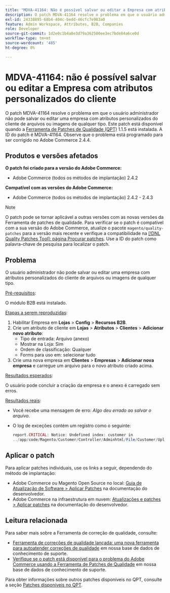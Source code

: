 ```yaml
---
title: "MDVA-41164: Não é possível salvar ou editar a Empresa com atributos personalizados do cliente"
description: O patch MDVA-41164 resolve o problema em que o usuário administrador não pode salvar ou editar uma empresa com atributos personalizados do cliente de arquivos ou imagens de qualquer tipo. Este patch está disponível quando a [Ferramenta de correções de qualidade (QPT)](/help/announcements/adobe-commerce-announcements/magento-quality-patches-released-new-tool-to-self-serve-quality-patches.md) 1.1.5 está instalada. A ID do patch é MDVA-41164. Observe que o problema está programado para ser corrigido no Adobe Commerce 2.4.4.
exl-id: 24338895-68b4-404c-bedd-46cfc7e983a0
feature: Admin Workspace, Attributes, B2B, Companies
role: Developer
source-git-commit: 1d2e0c1b4a8e3d79a362500ee3ec7bde84a6ce0d
workflow-type: tm+mt
source-wordcount: '485'
ht-degree: 0%

---
```


# MDVA-41164: não é possível salvar ou editar a Empresa com atributos personalizados do cliente

O patch MDVA-41164 resolve o problema em que o usuário administrador não pode salvar ou editar uma empresa com atributos personalizados do cliente de arquivos ou imagens de qualquer tipo. Este patch está disponível quando a [Ferramenta de Patches de Qualidade (QPT)](/help/announcements/adobe-commerce-announcements/magento-quality-patches-released-new-tool-to-self-serve-quality-patches.md) 1.1.5 está instalada. A ID do patch é MDVA-41164. Observe que o problema está programado para ser corrigido no Adobe Commerce 2.4.4.

## Produtos e versões afetados

**O patch foi criado para a versão do Adobe Commerce:**

* Adobe Commerce (todos os métodos de implantação) 2.4.2

**Compatível com as versões do Adobe Commerce:**

* Adobe Commerce (todos os métodos de implantação) 2.4.2 - 2.4.3

>[!NOTE]
>
>O patch pode se tornar aplicável a outras versões com as novas versões da Ferramenta de patches de qualidade. Para verificar se o patch é compatível com a sua versão do Adobe Commerce, atualize o pacote `magento/quality-patches` para a versão mais recente e verifique a compatibilidade na [[!DNL Quality Patches Tool]: página Procurar patches](https://devdocs.magento.com/quality-patches/tool.html#patch-grid). Use a ID do patch como palavra-chave de pesquisa para localizar o patch.

## Problema

O usuário administrador não pode salvar ou editar uma empresa com atributos personalizados do cliente de arquivos ou imagens de qualquer tipo.

<u>Pré-requisitos</u>:

O módulo B2B está instalado.

<u>Etapas a serem reproduzidas</u>:

1. Habilitar Empresa em **Lojas** > **Config** > **Recursos B2B**.
1. Crie um atributo de cliente em **Lojas** > **Atributos** > **Clientes** > **Adicionar novo atributo**:
   * Tipo de entrada: Arquivo (anexo)
   * Mostrar na Loja: Sim
   * Ordem de classificação: Qualquer
   * Forms para uso em: selecionar tudo
1. Crie uma nova empresa em **Clientes** > **Empresas** > **Adicionar nova empresa** e carregue um arquivo para o novo atributo criado acima.

<u>Resultados esperados</u>:

O usuário pode concluir a criação da empresa e o anexo é carregado sem erros.

<u>Resultados reais</u>:

* Você recebe uma mensagem de erro: *Algo deu errado ao salvar o arquivo.*
* O log de exceções contém um registro como o seguinte:

  ```php
  report.CRITICAL: Notice: Undefined index: customer in
  ../app/code/Magento/Customer/Controller/Adminhtml/File/Customer/Upload.php on line 69
  ```

## Aplicar o patch

Para aplicar patches individuais, use os links a seguir, dependendo do método de implantação:

* Adobe Commerce ou Magento Open Source no local: [Guia de Atualização de Software > Aplicar Patches](https://devdocs.magento.com/guides/v2.4/comp-mgr/patching/mqp.html) na documentação do desenvolvedor.
* Adobe Commerce na infraestrutura em nuvem: [Atualizações e patches > Aplicar patches](https://devdocs.magento.com/cloud/project/project-patch.html) na documentação do desenvolvedor.

## Leitura relacionada

Para saber mais sobre a Ferramenta de correção de qualidade, consulte:

* [Ferramenta de correções de qualidade lançada: uma nova ferramenta para autoatender correções de qualidade](/help/announcements/adobe-commerce-announcements/magento-quality-patches-released-new-tool-to-self-serve-quality-patches.md) em nossa base de dados de conhecimento de suporte.
* [Verifique se o patch está disponível para o problema do Adobe Commerce usando a Ferramenta de Patches de Qualidade](/help/support-tools/patches-available-in-qpt-tool/check-patch-for-magento-issue-with-magento-quality-patches.md) em nossa base de dados de conhecimento de suporte.

Para obter informações sobre outros patches disponíveis no QPT, consulte a seção [Patches disponíveis no QPT](https://support.magento.com/hc/en-us/sections/360010506631-Patches-available-in-MQP-tool-).
